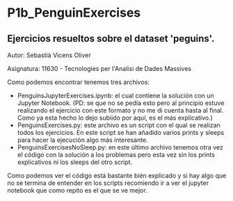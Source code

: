 # P1b_PenguinExercises

## Ejercicios resueltos sobre el dataset 'peguins'.

Autor: Sebastià Vicens Oliver

Asignatura: 11630 - Tecnologies per l'Analisi de Dades Massives

Como podemos encontrar tenemos tres archivos:
- PenguinsJupyterExercises.ipynb: el cual contiene la solución con un Jupyter Notebook. (PD: se que no se pedía esto pero al principio estuve realizando el ejercicio con este formato y no me di cuenta hasta al final. Como ya esta hecho lo dejo subiido por aquí, es el más explicativo.)
- PenguinsExercises.py: este archivo es un script con el qual se realizan todos los ejercicios. En este script se han añadido varios prints y sleeps para hacer la ejecución algo más interesante.
- PenguinsExercisesNoSleep.py: en este último archivo tenemos otra vez el código con la solución a los problemas pero esta vez sin los prints explicativos ni los sleeps del otro script.

Como podemos ver el código está bastante bién explicado y si hay algo que no se termina de entender en los scripts recomiendo ir a ver el jupyter notebook que como repito es el que se ve mejor.
